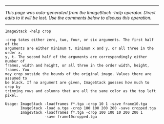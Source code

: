 
---

_This page was auto-generated from the ImageStack -help operator. Direct edits to it will be lost. Use the comments below to discuss this operation._

---

```
ImageStack -help crop

-crop takes either zero, two, four, or six arguments. The first half of the
arguments are either minimum t, minimum x and y, or all three in the order x,
y, t. The second half of the arguments are correspondingly either number of
frames, width and height, or all three in the order width, height, frames. You
may crop outside the bounds of the original image. Values there are assumed to
be black. If no argument are given, ImageStack guesses how much to crop by
trimming rows and columns that are all the same color as the top left pixel.

Usage: ImageStack -loadframes f*.tga -crop 10 1 -save frame10.tga
       ImageStack -load a.tga -crop 100 100 200 200 -save cropped.tga
       ImageStack -loadframes f*.tga -crop 100 100 10 200 200 1
                  -save frame10cropped.tga

```